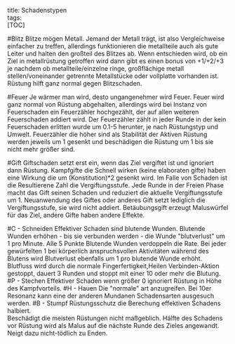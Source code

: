 title: Schadenstypen  
tags:   
[TOC]

#Blitz
Blitze mögen Metall. Jemand der Metall trägt, ist also Vergleichweise einfacher zu treffen, allerdings funktionieren die metallteile auch als gute Leiter und halten den großteil des Blitzes ab. Wenn entschieden wird, ob ein Ziel in metallrüstung getroffen wird dann gibt es einen bonus von +1/+2/+3 je nachdem ob metallteile/einzelne ringe, großflächige metall stellen/voneinander getrennte Metallstücke oder vollplatte vorhanden ist. Rüstung hilft ganz normal gegen Blitzschaden.

#Feuer
Je wärmer man wird, desto ungangenehmer wird Feuer.
Feuer wird ganz normal von Rüstung abgehalten, allerdings wird bei Instanz von Feuerschaden ein Feuerzähler hochgezählt, der auf allen weiteren Feuerschaden addiert wird. 
Der Feuerzähler zählt in jeder Runde in der kein Feuerschaden erlitten wurde um 0.1-5 herunter, je nach Rüstungstyp und Umwelt. 
Feuerzähler die höher sind als Stabilität der Aktiven Rüstung werden jeweils um 1 gesenkt und beschädigen die Rüstung um 1 bis sie nicht mehr größer sind.

#Gift
Giftschaden setzt erst ein, wenn das Ziel vergiftet ist und ignoriert dann Rüstung. Kampfgifte die Schnell wirken (keine elaboraten gifte)
haben eine Wirkung die um (Konstitution)*2 gesenkt wird. Im Falle von Schaden ist die Resultierene Zahl die Vergiftungsstufe. Jede Runde in der Freien Phase macht das Gift seinen Schaden und reduziert die aktuelle Vergiftungsstufe um 1. Neuanwendung des Giftes oder anderes Gift setzt lediglich die Vergiftungsstufe, sie wird nicht addiert. Betäubungsgift erzeugt Maluswürfel für das Ziel, andere Gifte haben andere Effekte.


#C - Schneiden
Effektiver Schaden sind blutende Wunden.
Blutende Wunden erhöhen - bis sie verbunden werden - die Wunde "blutverlust" um 1 pro Minute. Alle 5 Punkte Blutende Wunden verdoppeln die Rate.
Bei jeder gewürfelten 1 bei körperlich anspruchsvollen Aktivitäten während des Blutens wird Blutverlust ebenfalls um 1 pro blutende Wunde erhöht.
Blutfluss wird durch die normale Fingerfertigkeit,Heilen Verbinden-Aktion gestoppt, dauert 3 Runden und stoppt mit einer 10 oder mehr die Blutung. 
#P - Stechen
Effektiver Schaden wenn größer 0 ignoriert Rüstung in Höhe des Kampfvorteils.
#H - Hauen
Die "normale" art anzugreifen. Bei 10er Resonanz kann eine der anderen Mundanen Schadensarten ausgesuch werden.
#B - Stumpf
Rüstungsschutz die Berechung effektiven Schadens halbiert.  
Beschädigt die meisten Rüstungen nicht maßgeblich. 
Hälfte des Schadens vor Rüstung wird als Malus auf die nächste Runde des Zieles angewandt.
Neigt dazu nicht-tödlich zu Enden.